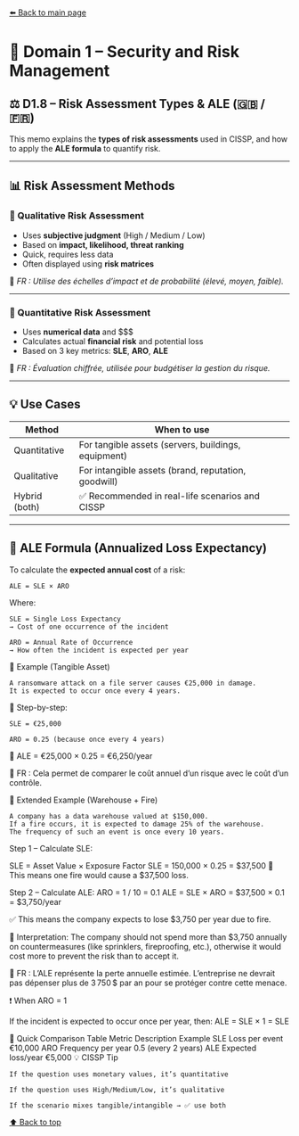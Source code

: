 [⬅️ Back to main page](../)
<a name="top"></a>

# 🧠 Domain 1 – Security and Risk Management

## ⚖️ D1.8 – Risk Assessment Types & ALE (🇬🇧 / 🇫🇷)

This memo explains the **types of risk assessments** used in CISSP, and how to apply the **ALE formula** to quantify risk.

---

## 📊 Risk Assessment Methods

### 🔹 Qualitative Risk Assessment

- Uses **subjective judgment** (High / Medium / Low)
- Based on **impact, likelihood, threat ranking**
- Quick, requires less data
- Often displayed using **risk matrices**

🧠 _FR : Utilise des échelles d’impact et de probabilité (élevé, moyen, faible)._

---

### 🔹 Quantitative Risk Assessment

- Uses **numerical data** and $$$
- Calculates actual **financial risk** and potential loss
- Based on 3 key metrics: **SLE**, **ARO**, **ALE**

🧠 _FR : Évaluation chiffrée, utilisée pour budgétiser la gestion du risque._

---

## 💡 Use Cases

| Method        | When to use                                         |
| ------------- | --------------------------------------------------- |
| Quantitative  | For tangible assets (servers, buildings, equipment) |
| Qualitative   | For intangible assets (brand, reputation, goodwill) |
| Hybrid (both) | ✅ Recommended in real-life scenarios and CISSP     |

---

## 🔢 ALE Formula (Annualized Loss Expectancy)

To calculate the **expected annual cost** of a risk:

```text
ALE = SLE × ARO
```

Where:

    SLE = Single Loss Expectancy
    → Cost of one occurrence of the incident

    ARO = Annual Rate of Occurrence
    → How often the incident is expected per year

🧾 Example (Tangible Asset)

    A ransomware attack on a file server causes €25,000 in damage.
    It is expected to occur once every 4 years.

🎯 Step-by-step:

    SLE = €25,000

    ARO = 0.25 (because once every 4 years)

📘 ALE = €25,000 × 0.25 = €6,250/year

🧠 FR : Cela permet de comparer le coût annuel d’un risque avec le coût d’un contrôle.

🧾 Extended Example (Warehouse + Fire)

    A company has a data warehouse valued at $150,000.
    If a fire occurs, it is expected to damage 25% of the warehouse.
    The frequency of such an event is once every 10 years.

Step 1 – Calculate SLE:

SLE = Asset Value × Exposure Factor
SLE = 150,000 × 0.25 = $37,500
🧠 This means one fire would cause a $37,500 loss.

Step 2 – Calculate ALE:
ARO = 1 / 10 = 0.1
ALE = SLE × ARO = $37,500 × 0.1 = $3,750/year

✅ This means the company expects to lose $3,750 per year due to fire.

📌 Interpretation:
The company should not spend more than $3,750 annually on countermeasures (like sprinklers, fireproofing, etc.),
otherwise it would cost more to prevent the risk than to accept it.

🧠 FR : L’ALE représente la perte annuelle estimée. L’entreprise ne devrait pas dépenser plus de 3 750 $ par an pour se protéger contre cette menace.

❗ When ARO = 1

If the incident is expected to occur once per year, then:
ALE = SLE × 1 = SLE

📘 Quick Comparison Table
Metric Description Example
SLE Loss per event €10,000
ARO Frequency per year 0.5 (every 2 years)
ALE Expected loss/year €5,000
💡 CISSP Tip

    If the question uses monetary values, it’s quantitative

    If the question uses High/Medium/Low, it’s qualitative

    If the scenario mixes tangible/intangible → ✅ use both

[⬆️ Back to top](#top)
